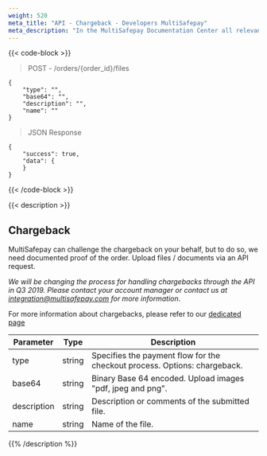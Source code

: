 ```yaml
---
weight: 520
meta_title: "API - Chargeback - Developers MultiSafepay"
meta_description: "In the MultiSafepay Documentation Center all relevant information regarding our Plugins and API. As well as Support pages for Payment Method, Tools and General Questions. You can also find the contact details of our Support Team and Integration Team."
---
```

{{< code-block >}}
> POST - /orders/{order_id}/files

```shell
{
    "type": "",
    "base64": "",
    "description": "",
    "name": ""
}
```

> JSON Response

```shell
{
    "success": true,
    "data": {
    }
}
```
{{< /code-block >}}

{{< description >}}
## Chargeback

MultiSafepay can challenge the chargeback on your behalf, but to do so, we need documented proof of the order.
Upload files / documents via an API request.

_We will be changing the process for handling chargebacks through the API in Q3 2019. Please contact your account manager or contact us at <integration@multisafepay.com> for more information_.

For more information about chargebacks, please refer to our [dedicated page](/payment-methods/creditcards/what-is-a-chargeback/)

| Parameter                   | Type      | Description                                                                                |
|-----------------------------|-----------|--------------------------------------------------------------------------------------------|
| type                        | string  | Specifies the payment flow for the checkout process. Options: chargeback. |
| base64                      | string  | Binary Base 64 encoded. Upload images "pdf, jpeg and png". |
| description                 | string  | Description or comments of the submitted file. |
| name                        | string  | Name of the file.
{{% /description %}}


